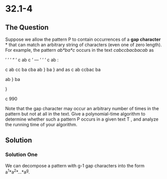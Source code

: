 # 32.1-4

## The Question

Suppose we allow the pattern P to contain occurrences of a **gap character** \* 
that can match an arbitrary string of characters (even one of zero length). 
For example, the pattern *ab\*ba\*c* occurs in the text *cabccbacbacab* as

’ ’ ’ “ ’ c ab c ’ — ’ ’ ’ c ab :

c ab cc ba cba ab } ba } and as c ab ccbac ba

ab } ba

}

c 990

Note that the gap character may occur an arbitrary number of times in the pattern but not at all in the text. Give a polynomial-time algorithm to determine whether such a pattern P occurs in a given text T , and analyze the running time of your algorithm.


## Solution

### Solution One

We can decompose a pattern with g-1 gap characters into the form a<sup>1</sup>\*a<sup>2</sup>\*...\*a<sup>g</sup>.
